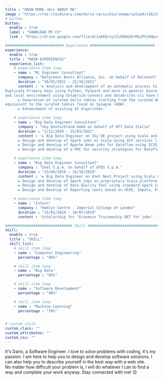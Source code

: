 ```yaml
---
title : "KNOW MORE <br> ABOUT ME"
image : "https://res.cloudinary.com/dario-caricchio/image/upload/v1621548143/backgrounds/portrait_dlnmps.jpg" # "images/backgrounds/portrait.jpg"
# button
button:
  enable : true
  label : "DOWNLOAD MY CV"
  link : "https://drive.google.com/file/d/1xKEQrvy1IsRODmZ6rM2zPVjkHpvr11G7/view?usp=sharing"

########################### Experience ##############################
experience:
  enable : true
  title : "MAIN EXPERIENCES"
  experience_list:
    # experience item loop
    - name : "ML Engineer Consultant"
      company : "Walgreens Boots Alliance, Inc. on behalf of Relatech"
      duration : "30/03/2021 – 22/10/2021"
      content : '► Analysis and development of an automatic process to detect Schema Inconsistencies and detect the existing of
Duplicate Primary Keys using Python, PySpark and more in general Azure tecnologies; both Databricks Workspace
and local environment using databrick-connect and databricks-cli have been used.
      ► Generation of curated delta tables starting from the curated ADLS storage account; the curated delta tables are
equivalent to the curated tables found on Synapse (ADW).
      ► Enhancement of existing AI Algorithms.'

    # experience item loop
    - name : "Big Data Engineer Consultant"
      company : "Sky Deutschland GmbH on behalf of NTT Data Italia"
      duration : "1/11/2020 - 15/03/2021"
      content : '► Big Data Engineer on Sky DE project using Scala and Java programming languages and Google Cloud Platform.
      ► Design and develop of Spark jobs on Scala using GCP services like Google Cloud Storage, Pub/Sub, Google DLP and many more.
      ► Design and develop of Apache Beam jobs for Dataflow using SCIO, a Beam Scala framework, for both batch and streaming contexts using GCS and Kafka technologies into the ingestion layer.
      ► Design and develop of a POC for security strategies for Dataflow jobs using Google KMS, DLP and Google Tink crypto library.'

    # experience item loop
    - name : "Big Data Engineer Consultant"
      company : "Enel S.p.A. on behalf of ATOS S.p.A."
      duration : "23/09/2019 – 15/10/2020"
      content : '► Big Data Engineer on Enel Next Project using Scala and Java programming languages, Hadoop Cloudera Distribution.
      ► Design and develop of Spark jobs on proprietary Scala platform built on top of Spark core.
      ► Design and develop of Data Quality Tool using standard Spark Core API (spark 2.4.5 and Scala 2.11.12).
      ► Design and Develop of Reporting tools based on HIVE, Impala, Parquet/ORC/Avro files on S3 and HDFS for dataset materialization, Data Visualization and CSV/Excel file export.'

    # experience item loop
    - name : "Intern"
      company : "Hamlyn Centre - Imperial College of London"
      duration : "15/02/2019 – 18/07/2019"
      content : 'Scholarship for "Erasmus+ Traineeship BET for jobs". I developed a compression algorithm discussed in literature for an ECG sensor using C language. Furthermore, I worked on "abnormal gait detection" using Python language libraries combined with machine learning algorithms and methods for pre-processing, feature extraction, dataset creation, data visualization, discrete wavelet transformation and classification.'

############################### Skill #################################
skill:
  enable : true
  title : "SKILL"
  skill_list:
    # skill item loop
    - name : "Computer Engineering"
      percentage : "98%"

    # skill item loop
    - name : "Big Data"
      percentage : "85%"

    # skill item loop
    - name : "Software Development"
      percentage : "90%"

    # skill item loop
    - name : "Machine Learning"
      percentage : "70%"


# custom style
custom_class: ""
custom_attributes: ""
custom_css: ""
---
```


It's Dario, a Software Engineer. I love to solve problems with coding, it's my passion. I am here to help you to design and develop software solutions. I can also help you to describe yourself in the best way with a web site.<br>No matter how difficult your problem is, I will do whatever I can to find a way and complete your work anyway. Stay connected with me! 😊
